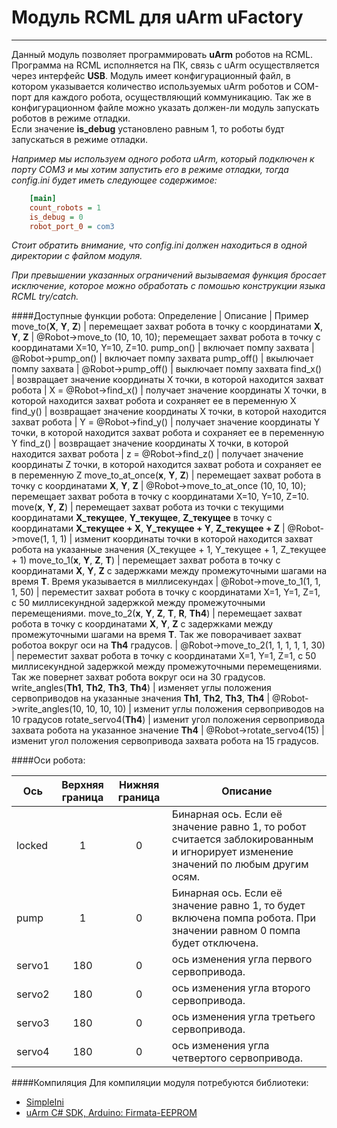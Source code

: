 # Модуль RCML для uArm uFactory
-------------------------------
Данный модуль позволяет программировать **uArm** роботов на RCML. Программа на RCML исполняется на ПК, связь с uArm осуществляется через интерфейс **USB**.
Модуль имеет конфигурационный файл, в котором указывается количество используемых uArm роботов и COM-порт для каждого робота, осуществляющий коммуникацию. Так же в конфигурационном файле можно указать должен-ли модуль запускать роботов в режиме отладки.<br> Если значение **is_debug** установлено равным 1, то роботы будт запускаться в режиме отладки.<br>

*Например мы используем одного робота uArm, который подключен к порту COM3 и мы хотим запустить его в режиме отладки, тогда config.ini будет иметь следующее содержимое:*
```ini
    [main]
	count_robots = 1
	is_debug = 0
	robot_port_0 = com3
```
*Стоит обратить внимание, что config.ini должен находиться в одной директории с файлом модуля.*

*При превышении указанных ограничений вызываемая функция бросает исключение, которое можно обработать с помошью конструкции языка RCML try/catch.*

####Доступные функции робота:
Определение  | Описание | Пример
move_to(**X**, **Y**, **Z**)  | перемещает захват робота в точку с координатами  **X**, **Y**, **Z** |  @Robot->move_to (10, 10, 10); перемещает захват робота в точку с координатами X=10, Y=10, Z=10.
pump_on() | включает помпу захвата | @Robot->pump_on() | включает помпу захвата
pump_off() | вкылючает помпу захвата | @Robot->pump_off() | выключает помпу захвата
find_x() | возвращает значение координаты X точки, в которой находится захват робота | X = @Robot->find_x() | получает значение координаты X точки, в которой находится захват робота и сохраняет ее в переменную X
find_y() | возвращает значение координаты X точки, в которой находится захват робота | Y = @Robot->find_y() | получает значение координаты Y точки, в которой находится захват робота и сохраняет ее в переменную Y
find_z() | возвращает значение координаты X точки, в которой находится захват робота | z = @Robot->find_z() | получает значение координаты Z точки, в которой находится захват робота и сохраняет ее в переменную Z
move_to_at_once(**x**, **Y**, **Z**) |  перемещает захват робота в точку с координатами  **X**, **Y**, **Z** |  @Robot->move_to_at_once (10, 10, 10); перемещает захват робота в точку с координатами X=10, Y=10, Z=10.
move(**x**, **Y**, **Z**) | перемещает захват робота из точки с текущими координатами **X_текущее**, **Y_текущее**, **Z_текущее** в точку с координатами **X_текущее + X**, **Y_текущее + Y**, **Z_текущее + Z** |  @Robot->move(1, 1, 1) | изменит координаты точки в которой находится захват робота на указанные значения (X_текущее + 1, Y_текущее + 1, Z_текущее + 1)
move_to_1(**x**, **Y**, **Z**, **T**) | перемещает захват робота в точку с координатами  **X**, **Y**, **Z** с задержками между промежуточными шагами на время **T**. Время указывается в миллисекундах | @Robot->move_to_1(1, 1, 1, 50) | переместит захват робота в точку с координатами X=1, Y=1, Z=1, с 50 миллисекундной задержкой между промежуточными перемещениями.
move_to_2(**x**, **Y**, **Z**, **T**, **R**, **Th4**) | перемещает захват робота в точку с координатами  **X**, **Y**, **Z** с задержками между промежуточными шагами на время **T**. Так же поворачивает захват роботоа вокруг оси на **Th4** градусов. | @Robot->move_to_2(1, 1, 1, 1, 1, 30) | переместит захват робота в точку с координатами X=1, Y=1, Z=1, с 50 миллисекундной задержкой между промежуточными перемещениями. Так же повернет захват робота вокруг оси на 30 градусов.
write_angles(**Th1**, **Th2**, **Th3**, **Th4**) | изменяет углы положения сервоприводов на указанные значения **Th1**, **Th2**, **Th3**, **Th4** | @Robot->write_angles(10, 10, 10, 10) | изменит углы положения сервоприводов на 10 градусов
rotate_servo4(**Th4**) | изменит угол положения сервопривода захвата робота на указанное значение **Th4** | @Robot->rotate_servo4(15) | изменит угол положения сервопривода захвата робота на 15 градусов.

####Оси робота:

Ось| Верхняя граница | Нижняя граница | Описание 
------------  | :-----------------: | :--------------: | ---------------
locked | 1 | 0 | Бинарная ось. Если её значение равно 1, то робот считается заблокированным и игнорирует изменение значений по любым другим осям.
pump | 1 | 0 | Бинарная ось. Если её значение равно 1, то будет включена помпа робота. При значении равном 0 помпа будет отключена.
servo1 | 180 | 0 | ось изменения угла первого сервопривода.
servo2 | 180 | 0 | ось изменения угла второго сервопривода.
servo3 | 180 | 0 | ось изменения угла третьего сервопривода.
servo4 | 180 | 0 | ось изменения угла четвертого сервопривода.

####Компиляция
Для компиляции модуля потребуются библиотеки:
- [SimpleIni](https://github.com/brofield/simpleini)
- [uArm C# SDK, Arduino: Firmata-EEPROM ](http://developer.ufactory.cc/quickstart/csharp/)

